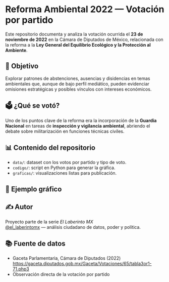 # Reforma Ambiental 2022 — Votación por partido

Este repositorio documenta y analiza la votación ocurrida el **23 de noviembre de 2022** en la Cámara de Diputados de México, relacionada con la reforma a la **Ley General del Equilibrio Ecológico y la Protección al Ambiente**.

## 🎯 Objetivo

Explorar patrones de abstenciones, ausencias y disidencias en temas ambientales que, aunque de bajo perfil mediático, pueden evidenciar omisiones estratégicas y posibles vínculos con intereses económicos.

## 🗳️ ¿Qué se votó?

Uno de los puntos clave de la reforma era la incorporación de la **Guardia Nacional** en tareas de **inspección y vigilancia ambiental**, abriendo el debate sobre militarización en funciones técnicas civiles.

## 📊 Contenido del repositorio

- `data/`: dataset con los votos por partido y tipo de voto.
- `codigo/`: script en Python para generar la gráfica.
- `graficas/`: visualizaciones listas para publicación.

## 📌 Ejemplo gráfico



## ✍️ Autor

Proyecto parte de la serie *El Laberinto MX*  
[@el_laberintomx](https://www.instagram.com/el_laberintomx) — análisis ciudadano de datos, poder y política.

## 📚 Fuente de datos

- Gaceta Parlamentaria, Cámara de Diputados (2022) https://gaceta.diputados.gob.mx/Gaceta/Votaciones/65/tabla3or1-71.php3
- Observación directa de la votación por partido

